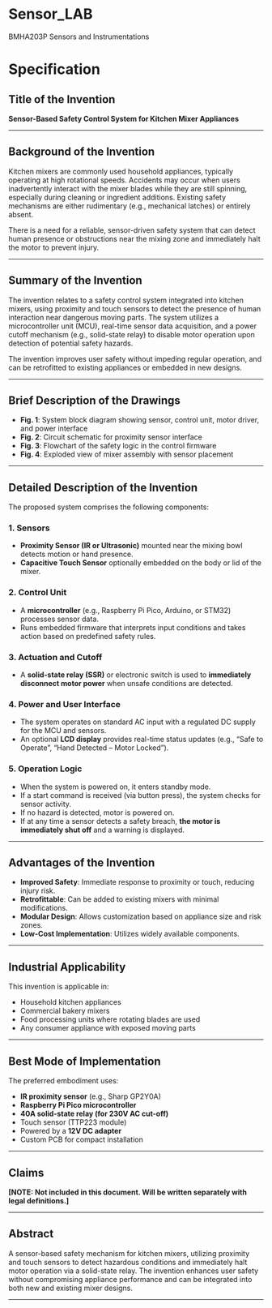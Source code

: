 # Sensor_LAB
BMHA203P Sensors and Instrumentations 
# Specification

## Title of the Invention
**Sensor-Based Safety Control System for Kitchen Mixer Appliances**

---

## Background of the Invention

Kitchen mixers are commonly used household appliances, typically operating at high rotational speeds. Accidents may occur when users inadvertently interact with the mixer blades while they are still spinning, especially during cleaning or ingredient additions. Existing safety mechanisms are either rudimentary (e.g., mechanical latches) or entirely absent.

There is a need for a reliable, sensor-driven safety system that can detect human presence or obstructions near the mixing zone and immediately halt the motor to prevent injury.

---

## Summary of the Invention

The invention relates to a safety control system integrated into kitchen mixers, using proximity and touch sensors to detect the presence of human interaction near dangerous moving parts. The system utilizes a microcontroller unit (MCU), real-time sensor data acquisition, and a power cutoff mechanism (e.g., solid-state relay) to disable motor operation upon detection of potential safety hazards.

The invention improves user safety without impeding regular operation, and can be retrofitted to existing appliances or embedded in new designs.

---

## Brief Description of the Drawings

- **Fig. 1**: System block diagram showing sensor, control unit, motor driver, and power interface
- **Fig. 2**: Circuit schematic for proximity sensor interface
- **Fig. 3**: Flowchart of the safety logic in the control firmware
- **Fig. 4**: Exploded view of mixer assembly with sensor placement

---

## Detailed Description of the Invention

The proposed system comprises the following components:

### 1. Sensors
- **Proximity Sensor (IR or Ultrasonic)** mounted near the mixing bowl detects motion or hand presence.
- **Capacitive Touch Sensor** optionally embedded on the body or lid of the mixer.

### 2. Control Unit
- A **microcontroller** (e.g., Raspberry Pi Pico, Arduino, or STM32) processes sensor data.
- Runs embedded firmware that interprets input conditions and takes action based on predefined safety rules.

### 3. Actuation and Cutoff
- A **solid-state relay (SSR)** or electronic switch is used to **immediately disconnect motor power** when unsafe conditions are detected.

### 4. Power and User Interface
- The system operates on standard AC input with a regulated DC supply for the MCU and sensors.
- An optional **LCD display** provides real-time status updates (e.g., “Safe to Operate”, “Hand Detected – Motor Locked”).

### 5. Operation Logic
- When the system is powered on, it enters standby mode.
- If a start command is received (via button press), the system checks for sensor activity.
- If no hazard is detected, motor is powered on.
- If at any time a sensor detects a safety breach, **the motor is immediately shut off** and a warning is displayed.

---

## Advantages of the Invention

- **Improved Safety**: Immediate response to proximity or touch, reducing injury risk.
- **Retrofittable**: Can be added to existing mixers with minimal modifications.
- **Modular Design**: Allows customization based on appliance size and risk zones.
- **Low-Cost Implementation**: Utilizes widely available components.

---

## Industrial Applicability

This invention is applicable in:
- Household kitchen appliances
- Commercial bakery mixers
- Food processing units where rotating blades are used
- Any consumer appliance with exposed moving parts

---

## Best Mode of Implementation

The preferred embodiment uses:
- **IR proximity sensor** (e.g., Sharp GP2Y0A)
- **Raspberry Pi Pico microcontroller**
- **40A solid-state relay (for 230V AC cut-off)**
- Touch sensor (TTP223 module)
- Powered by a **12V DC adapter**
- Custom PCB for compact installation

---

## Claims

**[NOTE: Not included in this document. Will be written separately with legal definitions.]**

---

## Abstract

A sensor-based safety mechanism for kitchen mixers, utilizing proximity and touch sensors to detect hazardous conditions and immediately halt motor operation via a solid-state relay. The invention enhances user safety without compromising appliance performance and can be integrated into both new and existing mixer designs.

---
